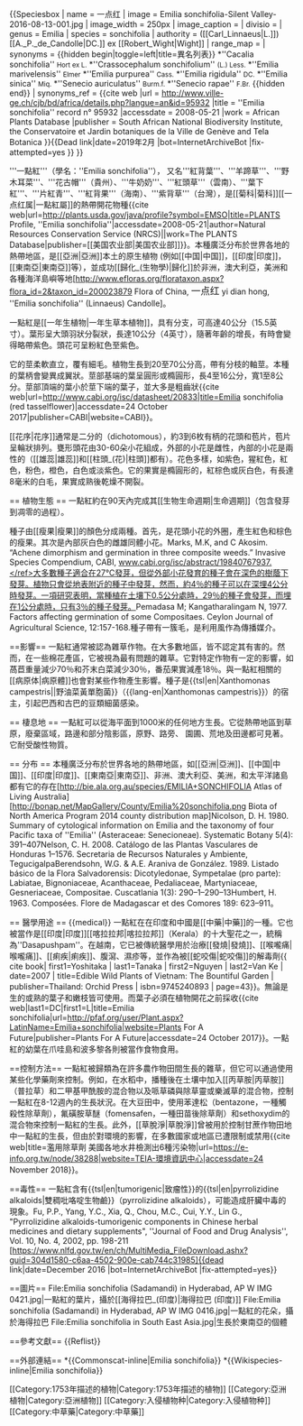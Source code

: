{{Speciesbox 
| name = 一点红
| image = Emilia sonchifolia-Silent Valley-2016-08-13-001.jpg
| image_width = 250px
| image_caption = 
| divisio = 
| genus = Emilia
| species = sonchifolia
| authority = ([[Carl_Linnaeus|L.]]) [[A._P._de_Candolle|DC.]] ex [[Robert_Wight|Wight]]
| range_map =
| synonyms   = 
{{hidden begin|toggle=left|title=異名列表}}
*''Cacalia sonchifolia'' <small>Hort ex L.</small>
*''Crassocephalum sonchifolium'' <small>(L.) Less.</small>
*''Emilia marivelensis'' <small>Elmer</small>
*''Emilia purpurea'' <small>Cass.</small>
*''Emilia rigidula'' <small>DC.</small>
*''Emilia sinica'' <small>Miq.</small>
*''Senecio auriculatus'' <small>Burm.f.</small>
*''Senecio rapae'' <small>F.Br.</small>
{{hidden end}}
 | synonyms_ref        = <ref name="afpd">{{cite web
 |url        = http://www.ville-ge.ch/cjb/bd/africa/details.php?langue=an&id=95932
 |title      = ''Emilia sonchifolia'' record n°  95932
 |accessdate = 2008-05-21
 |work       = African Plants Database
 |publisher  = South African National Biodiversity Institute, the Conservatoire et Jardin botaniques de la Ville de Genève and Tela Botanica
}}{{Dead link|date=2019年2月 |bot=InternetArchiveBot |fix-attempted=yes }}</ref>
}}

'''一點紅'''（學名：''Emilia sonchifolia''）， 又名'''紅背葉'''、'''羊蹄草'''、'''野木耳菜'''、'''花古帽'''（貴州）、'''牛奶奶'''、'''紅頭草'''（雲南）、'''葉下紅'''、'''片紅青'''、'''紅背果'''（海南）、'''紫背草'''（台灣），是[[菊科|菊科]][[一点红属|一點紅屬]]的熱帶開花物種<ref name="NRCS">{{cite web|url=http://plants.usda.gov/java/profile?symbol=EMSO|title=PLANTS Profile, ''Emilia sonchifolia''|accessdate=2008-05-21|author=Natural Resources Conservation Service (NRCS)||work=The PLANTS Database|publisher=[[美国农业部|美国农业部]]}}</ref>。本種廣泛分布於世界各地的熱帶地區，是[[亞洲|亞洲]]本土的原生植物 (例如[[中国|中国]]，[[印度|印度]]，[[東南亞|東南亞]]等），並成功[[歸化_(生物學)|歸化]]於非洲，澳大利亞，美洲和各種海洋島嶼等地<ref name="oops">[http://www.efloras.org/florataxon.aspx?flora_id=2&taxon_id=200023879 Flora of China, <big>一点红</big> yi dian hong, ''Emilia sonchifolia'' (Linnaeus) Candolle]</ref>。

一點紅是[[一年生植物|一年生草本植物]]，具有分支，可高達40公分（15.5英寸）。葉形呈大頭羽狀分裂狀，長達10公分（4英寸），隨著年齡的增長，有時會變得略帶紫色。頭花可呈粉紅色至紫色<ref name="oops" />。

它的莖柔軟直立，覆有細毛。植物生長到20至70公分高，帶有分枝的軸莖。本種的葉柄會變異成翼狀。莖部基端的葉呈圓形或橢圓形，長4至16公分，寬1至8公分。莖部頂端的葉小於莖下端的葉子，並大多是粗齒狀<ref name="apop2">{{cite web|url=http://www.cabi.org/isc/datasheet/20833|title=Emilia sonchifolia (red tasselflower)|accessdate=24 October 2017|publisher=CABI|website=CABI}}</ref>。

[[花序|花序]]通常是二分的（dichotomous），約3到6枚有柄的花頭和苞片，苞片呈輪狀排列。甕形頭花由30-60朵小花組成，外部的小花是雌性，內部的小花是兩性的（[[雄蕊|雄蕊]]和[[柱頭_(花)|柱頭]]都有）。花色多樣，如紫色，猩紅色，紅色，粉色，橙色，白色或淡紫色。它的果實是橢圓形的，紅棕色或灰白色，有長達8毫米的白毛，果實成熟後乾燥不開裂。<ref name="apop2"/>

== 植物生態 ==
一點紅約在90天內完成其[[生物生命週期|生命週期]]（包含發芽到凋零的過程）。

種子由[[瘦果|瘦果]]的顏色分成兩種。<ref name="apop2"/>首先，是花頭小花的外圈，產生紅色和棕色的瘦果。其次是內部灰白色的雌雄同體小花。<ref>Marks, M.K, and C Akosim. “Achene dimorphism and germination in three composite weeds.” Invasive Species Compendium, CABI, www.cabi.org/isc/abstract/19840767937.</ref>大多數種子適合在27°C發芽，但從外部小花發育的種子會在深色的樹蔭下發芽。植物只會從地表附近的種子中發芽，然而，約4％的種子可以在深埋4公分時發芽。一項研究表明，當種植在土壤下0.5公分處時，29％的種子會發芽，而埋在1公分處時，只有3％的種子發芽。<ref name="apop2"/><ref>Pemadasa M; Kangatharalingam N, 1977. Factors affecting germination of some Compositaes. Ceylon Journal of Agricultural Science, 12:157-168.</ref>種子帶有一簇毛，是利用風作為傳播媒介。

==影響==
一點紅通常被認為雜草作物。在大多數地區，皆不認定其有害的。然而，在一些棉花產區，它被視為最有問題的雜草。它對特定作物有一定的影響，如萵苣重量減少70％和芥末白菜減少30％，番茄果實減產18％。與一點紅相關的[[病原体|病原體]]也會對某些作物產生影響。種子是{{tsl|en|Xanthomonas campestris||野油菜黃單胞菌}}（{{lang-en|Xanthomonas campestris}}）的宿主，引起巴西和古巴的豆類細菌感染。

== 棲息地 ==
一點紅可以從海平面到1000米的任何地方生長。它從熱帶地區到草原，廢棄區域，路邊和部分陰影區，原野、路旁、 園圃、荒地及田邊都可見著。它耐受酸性物質。

== 分布 ==
本種廣泛分布於世界各地的熱帶地區，如[[亞洲|亞洲]]、[[中国|中国]]、[[印度|印度]]、[[東南亞|東南亞]]、非洲、澳大利亞、美洲，和太平洋諸島都有它的存在<ref name="oops" /><ref>[http://bie.ala.org.au/species/EMILIA+SONCHIFOLIA Atlas of Living Australia]</ref><ref>[http://bonap.net/MapGallery/County/Emilia%20sonchifolia.png Biota of North America Program 2014 county distribution map]</ref><ref>Nicolson, D. H. 1980. Summary of cytological information on Emilia and the taxonomy of four Pacific taxa of ''Emilia'' (Asteraceae: Senecioneae). Systematic Botany 5(4): 391–407</ref><ref>Nelson, C. H. 2008. Catálogo de las Plantas Vasculares de Honduras 1–1576. Secretaria de Recursos Naturales y Ambiente, Tegucigalpa</ref><ref>Berendsohn, W.G. & A.E. Araniva de González. 1989. Listado básico de la Flora Salvadorensis: Dicotyledonae, Sympetalae (pro parte): Labiatae, Bignoniaceae, Acanthaceae, Pedaliaceae, Martyniaceae, Gesneriaceae, Compositae. Cuscatlania 1(3): 290–1–290–13</ref><ref>Humbert, H. 1963. Composées. Flore de Madagascar et des Comores 189: 623–911</ref>。

== 醫學用途 ==
{{medical}}
一點紅在在印度和中國是[[中藥|中藥]]的一種。它也被當作是[[印度|印度]][[喀拉拉邦|喀拉拉邦]]（Kerala）的十大聖花之一，統稱為''Dasapushpam''。在越南，它已被傳統醫學用於治療[[發燒|發燒]]、[[喉嚨痛|喉嚨痛]]、[[痢疾|痢疾]]<ref name="oops" />、腹瀉、濕疹等，並作為被[[蛇咬傷|蛇咬傷]]的解毒劑<ref>{{ cite book| first1=Yoshitaka | last1=Tanaka | first2=Nguyen | last2=Van Ke | date=2007 | title=Edible Wild Plants of Vietnam: The Bountiful Garden | publisher=Thailand: Orchid Press | isbn=9745240893 | page=43}}</ref>。無論是生的或熟的葉子和嫩枝皆可使用。而葉子必須在植物開花之前採收<ref>{{cite web|last1=DC|first1=L|title=Emilia sonchifolia|url=http://pfaf.org/user/Plant.aspx?LatinName=Emilia+sonchifolia|website=Plants For A Future|publisher=Plants For A Future|accessdate=24 October 2017}}</ref>。一點紅的幼葉在爪哇島和波多黎各則被當作食物食用<ref name="apop2"/>。

==控制方法==
一點紅被歸類為在許多農作物田間生長的雜草，但它可以通過使用某些化學藥劑來控制。例如，在水稻中，播種後在土壤中加入[[丙草胺|丙草胺]]（普拉草）和二甲基甲酰胺的混合物以及哌草磷與除草靈或樂滅草的混合物，控制一點紅在8-12週內的生長狀況。在大豆田中，使用苯達松（bentazone，一種觸殺性除草劑），氟磺胺草醚（fomensafen，一種田苗後除草劑）和sethoxydim的混合物來控制一點紅的生長。此外，[[草脫淨|草脫淨]]曾被用於控制甘蔗作物田地中一點紅的生長<ref name="apop2"/>，但由於對環境的影響，在多數國家或地區已遭限制或禁用<ref>{{cite web|title=濫用除草劑 美國各地水井檢測出6種污染物|url=https://e-info.org.tw/node/38288|website=TEIA-環境資訊中心|accessdate=24 November 2018}}</ref>。

==毒性==
一點紅含有{{tsl|en|tumorigenic|致瘤性}}的{{tsl|en|pyrrolizidine alkaloids|雙稠吡咯啶生物鹼}}（pyrrolizidine alkaloids），可能造成肝臟中毒的現象。<ref name=Fu1>Fu, P.P., Yang, Y.C., Xia, Q., Chou, M.C., Cui, Y.Y., Lin G., "Pyrrolizidine alkaloids-tumorigenic components in Chinese herbal medicines and dietary supplements", ''Journal of Food and Drug Analysis'', Vol. 10, No. 4, 2002, pp. 198-211 [https://www.nlfd.gov.tw/en/ch/MultiMedia_FileDownload.ashx?guid=304d1580-c6aa-4502-900e-cab744c31985]{{dead link|date=December 2016 |bot=InternetArchiveBot |fix-attempted=yes}}</ref>

==圖片==
<gallery>
File:Emilia sonchifolia (Sadamandi) in Hyderabad, AP W IMG 0421.jpg|一點紅的葉片，攝於[[海得拉巴_(印度)|海得拉巴 (印度)]]
File:Emilia sonchifolia (Sadamandi) in Hyderabad, AP W IMG 0416.jpg|一點紅的花朵，攝於海得拉巴
File:Emilia sonchifolia in South East Asia.jpg|生長於東南亞的個體
</gallery>

==參考文獻==
{{Reflist}}

==外部連結==
*{{Commonscat-inline|Emilia sonchifolia}}
*{{Wikispecies-inline|Emilia sonchifolia}}

[[Category:1753年描述的植物|Category:1753年描述的植物]]
[[Category:亞洲植物|Category:亞洲植物]]
[[Category:入侵植物种|Category:入侵植物种]]
[[Category:中草藥|Category:中草藥]]